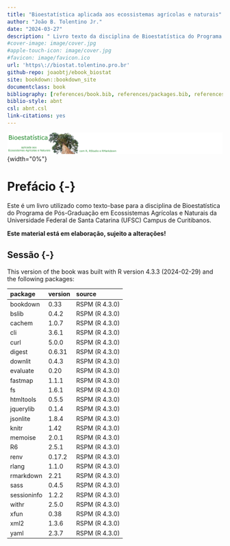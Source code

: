 ```yaml
--- 
title: "Bioestatística aplicada aos ecossistemas agrícolas e naturais"
author: "João B. Tolentino Jr."
date: "2024-03-27"
description: " Livro texto da disciplina de Bioestatística do Programa de Pós-graduação em Ecossistemas Agrícolas e Naturais."
#cover-image: image/cover.jpg
#apple-touch-icon: image/cover.jpg
#favicon: image/favicon.ico
url: 'https\://biostat.tolentino.pro.br'
github-repo: joaobtj/ebook_biostat
site: bookdown::bookdown_site
documentclass: book
bibliography: [references/book.bib, references/packages.bib, references/article.bib]
biblio-style: abnt
csl: abnt.csl
link-citations: yes
---
```


![](image/biostat.png){width="0%"}


# Prefácio {-}

Este é um livro utilizado como texto-base para a disciplina de Bioestatística do Programa de Pós-Graduação em Ecossistemas Agrícolas e Naturais da Universidade Federal de Santa Catarina (UFSC) Campus de Curitibanos. 

**Este material está em elaboração, sujeito a alterações!**

## Sessão {-}


This version of the book was built with R version 4.3.3 (2024-02-29) and the following packages:


|package     |version |source         |
|:-----------|:-------|:--------------|
|bookdown    |0.33    |RSPM (R 4.3.0) |
|bslib       |0.4.2   |RSPM (R 4.3.0) |
|cachem      |1.0.7   |RSPM (R 4.3.0) |
|cli         |3.6.1   |RSPM (R 4.3.0) |
|curl        |5.0.0   |RSPM (R 4.3.0) |
|digest      |0.6.31  |RSPM (R 4.3.0) |
|downlit     |0.4.3   |RSPM (R 4.3.0) |
|evaluate    |0.20    |RSPM (R 4.3.0) |
|fastmap     |1.1.1   |RSPM (R 4.3.0) |
|fs          |1.6.1   |RSPM (R 4.3.0) |
|htmltools   |0.5.5   |RSPM (R 4.3.0) |
|jquerylib   |0.1.4   |RSPM (R 4.3.0) |
|jsonlite    |1.8.4   |RSPM (R 4.3.0) |
|knitr       |1.42    |RSPM (R 4.3.0) |
|memoise     |2.0.1   |RSPM (R 4.3.0) |
|R6          |2.5.1   |RSPM (R 4.3.0) |
|renv        |0.17.2  |RSPM (R 4.3.0) |
|rlang       |1.1.0   |RSPM (R 4.3.0) |
|rmarkdown   |2.21    |RSPM (R 4.3.0) |
|sass        |0.4.5   |RSPM (R 4.3.0) |
|sessioninfo |1.2.2   |RSPM (R 4.3.0) |
|withr       |2.5.0   |RSPM (R 4.3.0) |
|xfun        |0.38    |RSPM (R 4.3.0) |
|xml2        |1.3.6   |RSPM (R 4.3.0) |
|yaml        |2.3.7   |RSPM (R 4.3.0) |

 



